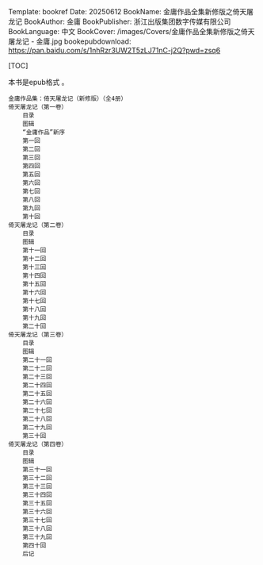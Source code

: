 Template: bookref
Date: 20250612
BookName: 金庸作品全集新修版之倚天屠龙记
BookAuthor: 金庸
BookPublisher: 浙江出版集团数字传媒有限公司
BookLanguage: 中文
BookCover: /images/Covers/金庸作品全集新修版之倚天屠龙记 - 金庸.jpg
bookepubdownload: https://pan.baidu.com/s/1nhRzr3UW2T5zLJ71nC-j2Q?pwd=zsq6 


[TOC]

本书是epub格式 。



```
金庸作品集：倚天屠龙记（新修版）（全4册）
倚天屠龙记（第一卷）
    目录
    图辑
    “金庸作品”新序
    第一回
    第二回
    第三回
    第四回
    第五回
    第六回
    第七回
    第八回
    第九回
    第十回
倚天屠龙记（第二卷）
    目录
    图辑
    第十一回
    第十二回
    第十三回
    第十四回
    第十五回
    第十六回
    第十七回
    第十八回
    第十九回
    第二十回
倚天屠龙记（第三卷）
    目录
    图辑
    第二十一回
    第二十二回
    第二十三回
    第二十四回
    第二十五回
    第二十六回
    第二十七回
    第二十八回
    第二十九回
    第三十回
倚天屠龙记（第四卷）
    目录
    图辑
    第三十一回
    第三十二回
    第三十三回
    第三十四回
    第三十五回
    第三十六回
    第三十七回
    第三十八回
    第三十九回
    第四十回
    后记
```